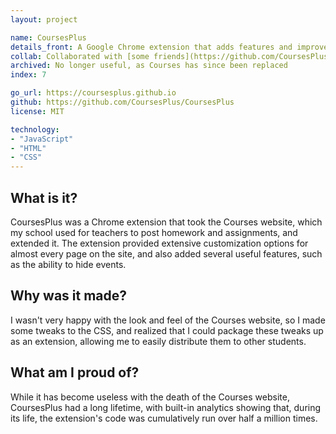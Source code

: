 ```yaml
---
layout: project

name: CoursesPlus
details_front: A Google Chrome extension that adds features and improvements to the (now defunct) Courses website my school used.
collab: Collaborated with [some friends](https://github.com/CoursesPlus/CoursesPlus/graphs/contributors){:target="_blank"}{:rel="noopener noreferrer"}
archived: No longer useful, as Courses has since been replaced
index: 7

go_url: https://coursesplus.github.io
github: https://github.com/CoursesPlus/CoursesPlus
license: MIT

technology:
- "JavaScript"
- "HTML"
- "CSS"
---
```

## What is it?
CoursesPlus was a Chrome extension that took the Courses website, which my school used for teachers to post homework and assignments, and extended it. The extension provided extensive customization options for almost every page on the site, and also added several useful features, such as the ability to hide events.

## Why was it made?
I wasn't very happy with the look and feel of the Courses website, so I made some tweaks to the CSS, and realized that I could package these tweaks up as an extension, allowing me to easily distribute them to other students.

## What am I proud of?
While it has become useless with the death of the Courses website, CoursesPlus had a long lifetime, with built-in analytics showing that, during its life, the extension's code was cumulatively run over half a million times.